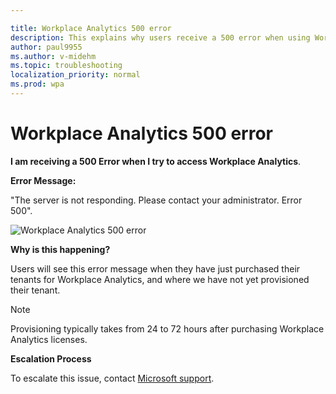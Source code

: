 ```yaml
---

title: Workplace Analytics 500 error
description: This explains why users receive a 500 error when using Workplace Analytics 
author: paul9955
ms.author: v-midehm
ms.topic: troubleshooting
localization_priority: normal 
ms.prod: wpa
---
```


# Workplace Analytics 500 error

**I am receiving a 500 Error when I try to access Workplace Analytics**.

**Error Message:** 

"The server is not responding. Please contact your administrator. Error 500".

 ![Workplace Analytics 500 error](../Images/Wpa-tool-500-error.png)

**Why is this happening?** 

Users will see this error message when they have just purchased their tenants for Workplace Analytics, and where we have not yet provisioned their tenant. 

> [!Note] 
> Provisioning typically takes from 24 to 72 hours after purchasing Workplace Analytics licenses.

**Escalation Process** 

To escalate this issue, contact [Microsoft support](https://support.microsoft.com/contactus/).